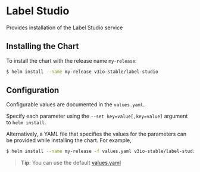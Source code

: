 # Label Studio

Provides installation of the Label Studio service

## Installing the Chart

To install the chart with the release name `my-release`:

```bash
$ helm install --name my-release v3io-stable/label-studio
```

## Configuration

Configurable values are documented in the `values.yaml`.

Specify each parameter using the `--set key=value[,key=value]` argument to `helm install`.

Alternatively, a YAML file that specifies the values for the parameters can be provided while installing the chart. For example,

```bash
$ helm install --name my-release -f values.yaml v3io-stable/label-studio
```

> **Tip**: You can use the default [values.yaml](values.yaml)
